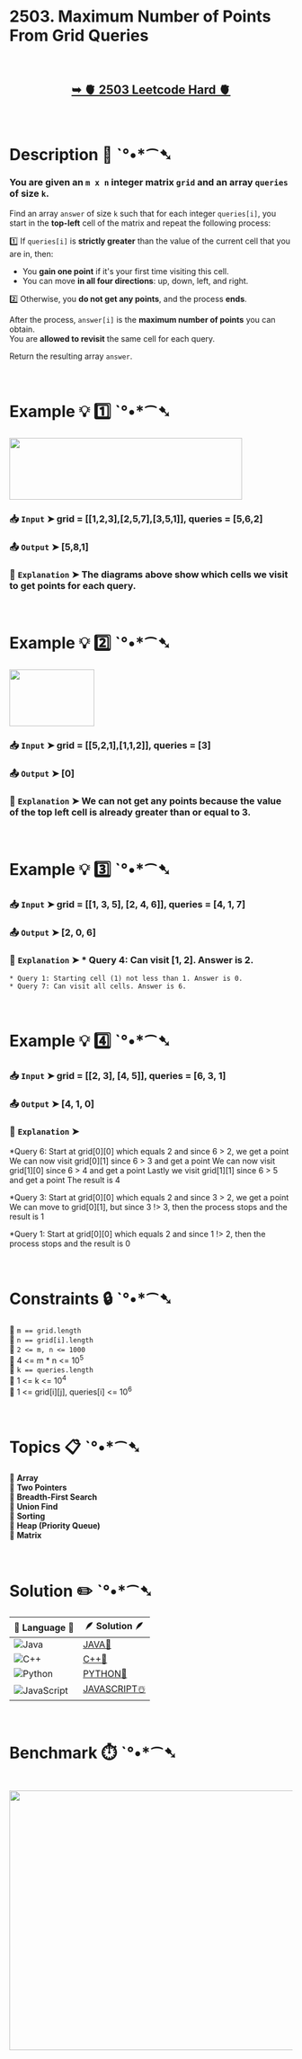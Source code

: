 # 2503. Maximum Number of Points From Grid Queries

</br>

<h2 align="center"> 

<a href="https://leetcode.com/problems/maximum-number-of-points-from-grid-queries/description/?envType=daily-question&envId=2025-03-28"><strong>➥ 🫀 2503 Leetcode Hard 🫀 </strong></a>
</h2>

</br>

# Description 📜 ˋ°•*⁀➷

### You are given an `m x n` integer matrix `grid` and an array `queries` of size `k`.

Find an array `answer` of size `k` such that for each integer `queries[i]`, you start in the **top-left** cell of the matrix and repeat the following process:

1️⃣ If `queries[i]` is **strictly greater** than the value of the current cell that you are in, then:  
   - You **gain one point** if it's your first time visiting this cell.  
   - You can move **in all four directions**: up, down, left, and right.  

2️⃣ Otherwise, you **do not get any points**, and the process **ends**.  

After the process, `answer[i]` is the **maximum number of points** you can obtain.  
You are **allowed to revisit** the same cell for each query.

Return the resulting array `answer`.

</br>

# Example 💡 1️⃣ ˋ°•*⁀➷

<img src="https://github.com/user-attachments/assets/5b9e135e-0f25-4825-8a40-993104ed5a3d" width="414px" height="110px" />

  ### 📥 `Input`  ➤ grid = [[1,2,3],[2,5,7],[3,5,1]], queries = [5,6,2]

  ### 📤 `Output`  ➤ [5,8,1]

  ### 🔦 `Explanation`  ➤ The diagrams above show which cells we visit to get points for each query.

</br>

# Example 💡 2️⃣ ˋ°•*⁀➷

<img src="https://github.com/user-attachments/assets/dd0d31a0-72c5-4954-aaf2-03ff8378a5df" width="151px" height="101px"/>

  ### 📥 `Input` ➤ grid = [[5,2,1],[1,1,2]], queries = [3]

  ### 📤 `Output`  ➤ [0]

  ### 🔦 `Explanation` ➤ We can not get any points because the value of the top left cell is already greater than or equal to 3.

</br>

# Example 💡 3️⃣ ˋ°•*⁀➷

  ### 📥 `Input` ➤ grid = [[1, 3, 5], [2, 4, 6]], queries = [4, 1, 7]

  ### 📤 `Output`  ➤ [2, 0, 6]

  ### 🔦 `Explanation`  ➤ * Query 4: Can visit [1, 2]. Answer is 2.
    * Query 1: Starting cell (1) not less than 1. Answer is 0.
    * Query 7: Can visit all cells. Answer is 6.

</br>

# Example 💡 4️⃣ ˋ°•*⁀➷

   ### 📥 `Input`  ➤ grid = [[2, 3], [4, 5]], queries = [6, 3, 1]
   ### 📤 `Output`  ➤ [4, 1, 0]
   ### 🔦 `Explanation`  ➤
   *Query 6:
   Start at grid[0][0] which equals 2 and since 6 > 2, we get a point
   We can now visit grid[0][1] since 6 > 3 and get a point
   We can now visit grid[1][0] since 6 > 4 and get a point
   Lastly we visit grid[1][1] since 6 > 5 and get a point
   The result is 4

   *Query 3:
   Start at grid[0][0] which equals 2 and since 3 > 2, we get a point
   We can move to grid[0][1], but since 3 !> 3, then the process stops and the result is 1

   *Query 1:
   Start at grid[0][0] which equals 2 and since 1 !> 2, then the process stops and the result is 0

</br>

# Constraints 🔒 ˋ°•*⁀➷

🔹 `m == grid.length` </br>
🔹 `n == grid[i].length` </br>
🔹 `2 <= m, n <= 1000` </br>
🔹 4 <= m * n <= 10<sup>5</sup> </br>
🔹 `k == queries.length` </br>
🔹 1 <= k <= 10<sup>4</sup> </br>
🔹 1 <= grid[i][j], queries[i] <= 10<sup>6</sup> </br>

</br>

# Topics 📋 ˋ°•*⁀➷

🔸 **Array**  </br>
🔸 **Two Pointers**  </br>
🔸 **Breadth-First Search**  </br>
🔸 **Union Find**  </br>
🔸 **Sorting**  </br>
🔸 **Heap (Priority Queue)**  </br>
🔸 **Matrix**  </br>

</br>

# Solution ✏️ ˋ°•*⁀➷

| 📒 Language 📒  | 🪶 Solution 🪶 |
| ------------- | ------------- |
|  ![Java](https://img.shields.io/badge/java-%23ED8B00.svg?style=for-the-badge&logo=openjdk&logoColor=white)  | [JAVA🍁](https://github.com/Prakhar-002/LEETCODE/blob/main/%F0%9F%8D%84%20Daily%20Challenge%202025%20%F0%9F%8D%B3/%F0%9F%94%AC%20Examine%20Thoroughly%20%F0%9F%A7%AC/03%20Mar%20%F0%9F%8C%BC/28%20-%2003%20-%202025%20---%202503.%20Maximum%20Number%20of%20Points%20From%20Grid%20Queries%20%E2%98%83%EF%B8%8F%20%F0%9F%8D%81%20%F0%9F%8D%B0%20%F0%9F%8E%B2/%F0%9F%8D%81JAVA%20-%202503.%20Maximum%20Number%20of%20Points%20From%20Grid%20Queries.java) |
|  ![C++](https://img.shields.io/badge/c++-%2300599C.svg?style=for-the-badge&logo=c%2B%2B&logoColor=white)  | [C++🎲](https://github.com/Prakhar-002/LEETCODE/blob/main/%F0%9F%8D%84%20Daily%20Challenge%202025%20%F0%9F%8D%B3/%F0%9F%94%AC%20Examine%20Thoroughly%20%F0%9F%A7%AC/03%20Mar%20%F0%9F%8C%BC/28%20-%2003%20-%202025%20---%202503.%20Maximum%20Number%20of%20Points%20From%20Grid%20Queries%20%E2%98%83%EF%B8%8F%20%F0%9F%8D%81%20%F0%9F%8D%B0%20%F0%9F%8E%B2/%F0%9F%8E%B2CPP%20-%202503.%20Maximum%20Number%20of%20Points%20From%20Grid%20Queries.cpp)  |
|  ![Python](https://img.shields.io/badge/python-3670A0?style=for-the-badge&logo=python&logoColor=ffdd54)    | [PYTHON🍰](https://github.com/Prakhar-002/LEETCODE/blob/main/%F0%9F%8D%84%20Daily%20Challenge%202025%20%F0%9F%8D%B3/%F0%9F%94%AC%20Examine%20Thoroughly%20%F0%9F%A7%AC/03%20Mar%20%F0%9F%8C%BC/28%20-%2003%20-%202025%20---%202503.%20Maximum%20Number%20of%20Points%20From%20Grid%20Queries%20%E2%98%83%EF%B8%8F%20%F0%9F%8D%81%20%F0%9F%8D%B0%20%F0%9F%8E%B2/%F0%9F%8D%B0PYTHON%20-%202503.%20Maximum%20Number%20of%20Points%20From%20Grid%20Queries.py) |
| ![JavaScript](https://img.shields.io/badge/javascript-%23323330.svg?style=for-the-badge&logo=javascript&logoColor=%23F7DF1E)   | [JAVASCRIPT☃️](https://github.com/Prakhar-002/LEETCODE/blob/main/%F0%9F%8D%84%20Daily%20Challenge%202025%20%F0%9F%8D%B3/%F0%9F%94%AC%20Examine%20Thoroughly%20%F0%9F%A7%AC/03%20Mar%20%F0%9F%8C%BC/28%20-%2003%20-%202025%20---%202503.%20Maximum%20Number%20of%20Points%20From%20Grid%20Queries%20%E2%98%83%EF%B8%8F%20%F0%9F%8D%81%20%F0%9F%8D%B0%20%F0%9F%8E%B2/%E2%98%83%EF%B8%8FJAVASCRIPT%20-%202503.%20Maximum%20Number%20of%20Points%20From%20Grid%20Queries.js) |

</br>

# Benchmark ⏱️ ˋ°•*⁀➷

<h1  align="center" >

<img src ="" width = "700px" height="462px" />

</h1>
